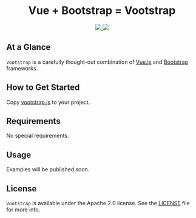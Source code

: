 <h1 align="center">Vue + Bootstrap = Vootstrap</h1>

<p align="center">
  <a href="https://http://www.android.com">
		<img src="https://img.shields.io/badge/Written%20in-JavaScript-orange.svg?style=flat">
	</a>
	<a href="https://tldrlegal.com/license/apache-license-2.0-(apache-2.0)">
		<img src="https://img.shields.io/badge/License-Apache 2.0-blue.svg?style=flat">
	</a>
</p>

## At a Glance

`Vootstrap` is a carefully thought-out combination of [Vue.js](https://vuejs.org) and [Bootstrap](https://getbootstrap.com) frameworks.

## How to Get Started

Copy [vootstrap.js](vootstrap.js) to your project.

## Requirements

No special requirements.

## Usage

Examples will be published soon.

## License

`Vootstrap` is available under the Apache 2.0 license. See the [LICENSE](./LICENSE) file for more info.
